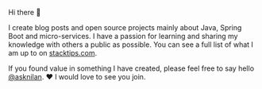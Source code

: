 Hi there 👋

I create blog posts and open source projects mainly about Java, Spring Boot and micro-services.  I have a passion for learning and sharing my knowledge with others a public as possible.  You can see a full list of what I am up to on [stacktips.com](https://stacktips.com).  

If you found value in something I have created, please feel free to say hello [@asknilan](https://twitter.com/asknilan).
♥ I would love to see you join.

<!--

Here are some ideas to get you started:

- 🔭 I’m currently working on building an unique platform for readers and writters across the world. 
- 🌱 I’m currently learning Python, Parenting and Fishing
- 👯 I’m looking to collaborate on anything in tech
- 💬 Ask me about,  
- 📫 How to reach me: I am just a tweet away, reach me @askNilan
- 😄 Pronouns: ...
- ⚡ Fun fact: ...
-->
